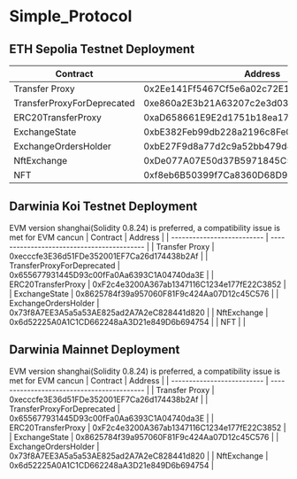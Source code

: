 # Simple_Protocol

## ETH Sepolia Testnet Deployment
| Contract                       | Address                                         |
| -------------------------- | ------------------------------------------ |
| Transfer Proxy             | 0x2Ee141Ff5467Cf5e6a02c72E110ea846e14CF4de |
| TransferProxyForDeprecated | 0xe860a2E3b21A63207c2e3d031d7b3D114ED77A0B |
| ERC20TransferProxy         | 0xaD658661E9E2d1751b18ea1761cfe9d818688f4A |
| ExchangeState              | 0xbE382Feb99db228a2196c8Fe0068EaF3d897D093 |
| ExchangeOrdersHolder       | 0xbE27F9d8a77d2c9a52bb479d4bfA113C5437299D |
| NftExchange                | 0xDe077A07E50d37B5971845C502209f5c7aD05927 |
| NFT                        | 0xf8eb6B50399f7Ca8360D68D9156760B043BD756E |

## Darwinia Koi Testnet Deployment
EVM version shanghai(Solidity 0.8.24) is preferred, a compatibility issue is met for EVM cancun
| Contract                       | Address                                         |
| -------------------------- | ------------------------------------------ |
| Transfer Proxy             | 0xecccfe3E36d51FDe352001EF7Ca26d174438b2Af |
| TransferProxyForDeprecated | 0x655677931445D93c00fFa0Aa6393C1A04740da3E |
| ERC20TransferProxy         | 0xF2c4e3200A367ab1347116C1234e177fE22C3852 |
| ExchangeState              | 0x8625784f39a957060F81F9c424Aa07D12c45C576 |
| ExchangeOrdersHolder       | 0x73f8A7EE3A5a5a53AE825ad2A7A2eC828441d820 |
| NftExchange                | 0x6d52225A0A1C1CD662248aA3D21e849D6b694754 |
| NFT                        |  |

## Darwinia Mainnet Deployment
EVM version shanghai(Solidity 0.8.24) is preferred, a compatibility issue is met for EVM cancun
| Contract                       | Address                                         |
| -------------------------- | ------------------------------------------ |
| Transfer Proxy             | 0xecccfe3E36d51FDe352001EF7Ca26d174438b2Af |
| TransferProxyForDeprecated | 0x655677931445D93c00fFa0Aa6393C1A04740da3E |
| ERC20TransferProxy         | 0xF2c4e3200A367ab1347116C1234e177fE22C3852 |
| ExchangeState              | 0x8625784f39a957060F81F9c424Aa07D12c45C576 |
| ExchangeOrdersHolder       | 0x73f8A7EE3A5a5a53AE825ad2A7A2eC828441d820 |
| NftExchange                | 0x6d52225A0A1C1CD662248aA3D21e849D6b694754 |
